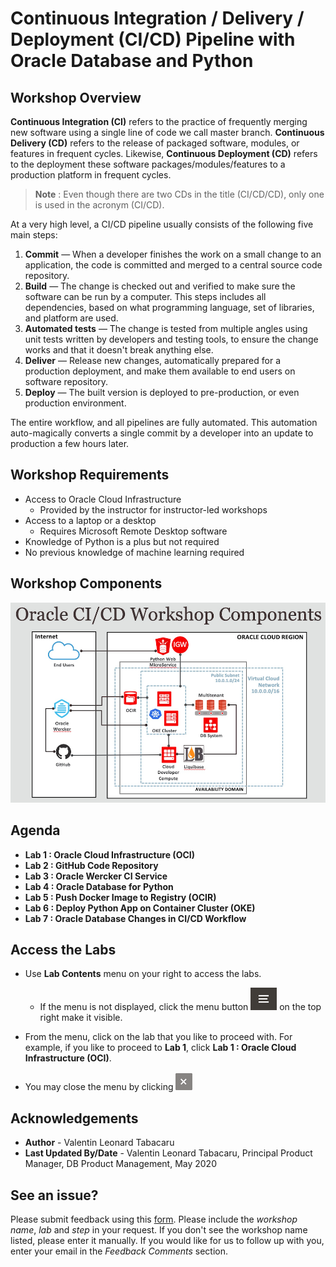 # Continuous Integration / Delivery / Deployment (CI/CD) Pipeline with Oracle Database and Python

## Workshop Overview

**Continuous Integration (CI)** refers to the practice of frequently merging new software using a single line of code we call master branch. **Continuous Delivery (CD)** refers to the release of packaged software, modules, or features in frequent cycles. Likewise, **Continuous Deployment (CD)** refers to the deployment these software packages/modules/features to a production platform in frequent cycles.

>**Note** : Even though there are two CDs in the title (CI/CD/CD), only one is used in the acronym (CI/CD).

At a very high level, a CI/CD pipeline usually consists of the following five main steps:

1. **Commit** — When a developer finishes the work on a small change to an application, the code is committed and merged to a central source code repository.
2. **Build** — The change is checked out and verified to make sure the software can be run by a computer. This steps includes all dependencies, based on what programming language, set of libraries, and platform are used.
3. **Automated tests** — The change is tested from multiple angles using unit tests written by developers and testing tools, to ensure the change works and that it doesn't break anything else.
4. **Deliver** — Release new changes, automatically prepared for a production deployment, and make them available to end users on software repository.
5. **Deploy** — The built version is deployed to pre-production, or even production environment.

The entire workflow, and all pipelines are fully automated. This automation auto-magically converts a single commit by a developer into an update to production a few hours later.

## Workshop Requirements

* Access to Oracle Cloud Infrastructure
    * Provided by the instructor for instructor-led workshops
* Access to a laptop or a desktop
    * Requires Microsoft Remote Desktop software
* Knowledge of Python is a plus but not required
* No previous knowledge of machine learning required

## Workshop Components

![](./images/cicd-ws-components.png)

## Agenda

- **Lab 1 : Oracle Cloud Infrastructure (OCI)**
- **Lab 2 : GitHub Code Repository**
- **Lab 3 : Oracle Wercker CI Service**
- **Lab 4 : Oracle Database for Python**
- **Lab 5 : Push Docker Image to Registry (OCIR)**
- **Lab 6 : Deploy Python App on Container Cluster (OKE)**
- **Lab 7 : Oracle Database Changes in CI/CD Workflow**

## Access the Labs

- Use **Lab Contents** menu on your right to access the labs.
    - If the menu is not displayed, click the menu button ![](./images/menu-button.png) on the top right  make it visible.

- From the menu, click on the lab that you like to proceed with. For example, if you like to proceed to **Lab 1**, click **Lab 1 : Oracle Cloud Infrastructure (OCI)**.

- You may close the menu by clicking ![](./images/menu-close.png "")

## Acknowledgements

- **Author** - Valentin Leonard Tabacaru
- **Last Updated By/Date** - Valentin Leonard Tabacaru, Principal Product Manager, DB Product Management, May 2020

## See an issue?
Please submit feedback using this [form](https://apexapps.oracle.com/pls/apex/f?p=133:1:::::P1_FEEDBACK:1). Please include the *workshop name*, *lab* and *step* in your request.  If you don't see the workshop name listed, please enter it manually. If you would like for us to follow up with you, enter your email in the *Feedback Comments* section.


